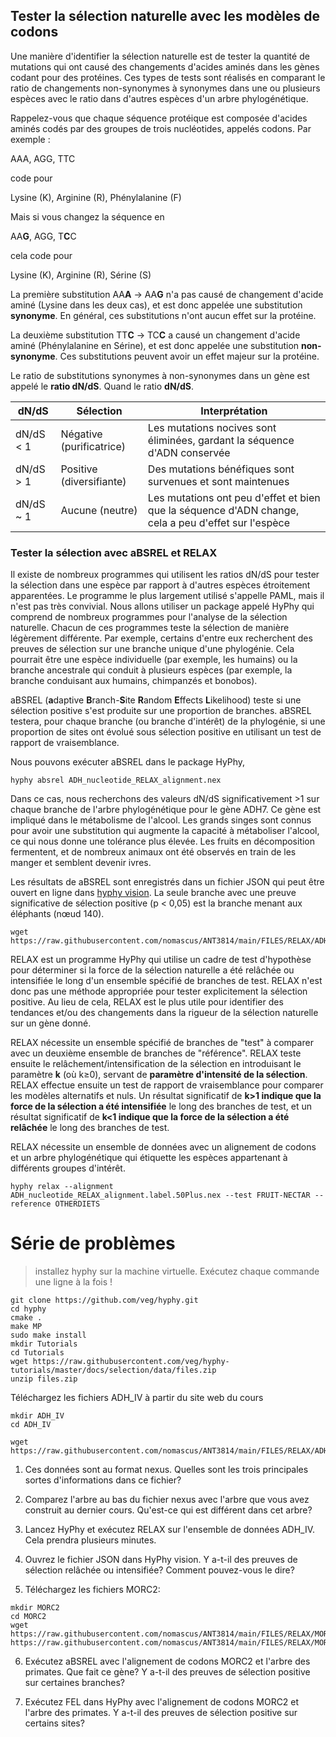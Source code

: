 ## Tester la sélection naturelle avec les modèles de codons

Une manière d'identifier la sélection naturelle est de tester la quantité de mutations qui ont causé des changements d'acides aminés dans les gènes codant pour des protéines. Ces types de tests sont réalisés en comparant le ratio de changements non-synonymes à synonymes dans une ou plusieurs espèces avec le ratio dans d'autres espèces d'un arbre phylogénétique.

Rappelez-vous que chaque séquence protéique est composée d'acides aminés codés par des groupes de trois nucléotides, appelés codons. Par exemple :

AAA, AGG, TTC

code pour

Lysine (K), Arginine (R), Phénylalanine (F)

Mais si vous changez la séquence en

AA**G**, AGG, T**C**C

cela code pour

Lysine (K), Arginine (R), Sérine (S)

La première substitution AA**A** -> AA**G** n'a pas causé de changement d'acide aminé (Lysine dans les deux cas), et est donc appelée une substitution **synonyme**. En général, ces substitutions n'ont aucun effet sur la protéine.

La deuxième substitution TT**C** -> TC**C** a causé un changement d'acide aminé (Phénylalanine en Sérine), et est donc appelée une substitution **non-synonyme**. Ces substitutions peuvent avoir un effet majeur sur la protéine.

Le ratio de substitutions synonymes à non-synonymes dans un gène est appelé le **ratio dN/dS**.
Quand le ratio **dN/dS**.

dN/dS | Sélection | Interprétation
--- | --- | ---
dN/dS < 1 | Négative (purificatrice) | Les mutations nocives sont éliminées, gardant la séquence d'ADN conservée
dN/dS > 1 | Positive (diversifiante) | Des mutations bénéfiques sont survenues et sont maintenues
dN/dS ~ 1 | Aucune (neutre) | Les mutations ont peu d'effet et bien que la séquence d'ADN change, cela a peu d'effet sur l'espèce

### Tester la sélection avec aBSREL et RELAX

Il existe de nombreux programmes qui utilisent les ratios dN/dS pour tester la sélection dans une espèce par rapport à d'autres espèces étroitement apparentées. Le programme le plus largement utilisé s'appelle PAML, mais il n'est pas très convivial. Nous allons utiliser un package appelé HyPhy qui comprend de nombreux programmes pour l'analyse de la sélection naturelle. Chacun de ces programmes teste la sélection de manière légèrement différente. Par exemple, certains d'entre eux recherchent des preuves de sélection sur une branche unique d'une phylogénie. Cela pourrait être une espèce individuelle (par exemple, les humains) ou la branche ancestrale qui conduit à plusieurs espèces (par exemple, la branche conduisant aux humains, chimpanzés et bonobos).

aBSREL (**a**daptive **B**ranch-**S**ite **R**andom **E**ffects **L**ikelihood) teste si une sélection positive s'est produite sur une proportion de branches. aBSREL testera, pour chaque branche (ou branche d'intérêt) de la phylogénie, si une proportion de sites ont évolué sous sélection positive en utilisant un test de rapport de vraisemblance.

Nous pouvons exécuter aBSREL dans le package HyPhy,

```
hyphy absrel ADH_nucleotide_RELAX_alignment.nex
```

Dans ce cas, nous recherchons des valeurs dN/dS significativement >1 sur chaque branche de l'arbre phylogénétique pour le gène ADH7. Ce gène est impliqué dans le métabolisme de l'alcool. Les grands singes sont connus pour avoir une substitution qui augmente la capacité à métaboliser l'alcool, ce qui nous donne une tolérance plus élevée. Les fruits en décomposition fermentent, et de nombreux animaux ont été observés en train de les manger et semblent devenir ivres.

Les résultats de aBSREL sont enregistrés dans un fichier JSON qui peut être ouvert en ligne dans [hyphy vision](vision.hyphy.org). La seule branche avec une preuve significative de sélection positive (p < 0,05) est la branche menant aux éléphants (nœud 140).

```
wget https://raw.githubusercontent.com/nomascus/ANT3814/main/FILES/RELAX/ADH_nucleotide_RELAX_alignment.label.nex
```

RELAX est un programme HyPhy qui utilise un cadre de test d'hypothèse pour déterminer si la force de la sélection naturelle a été relâchée ou intensifiée le long d'un ensemble spécifié de branches de test. RELAX n'est donc pas une méthode appropriée pour tester explicitement la sélection positive. Au lieu de cela, RELAX est le plus utile pour identifier des tendances et/ou des changements dans la rigueur de la sélection naturelle sur un gène donné.

RELAX nécessite un ensemble spécifié de branches de "test" à comparer avec un deuxième ensemble de branches de "référence". RELAX teste ensuite le relâchement/intensification de la sélection en introduisant le paramètre **k** (où k≥0), servant de **paramètre d'intensité de la sélection**. RELAX effectue ensuite un test de rapport de vraisemblance pour comparer les modèles alternatifs et nuls. Un résultat significatif de **k>1 indique que la force de la sélection a été intensifiée** le long des branches de test, et un résultat significatif de **k<1 indique que la force de la sélection a été relâchée** le long des branches de test.

RELAX nécessite un ensemble de données avec un alignement de codons et un arbre phylogénétique qui étiquette les espèces appartenant à différents groupes d'intérêt.

```
hyphy relax --alignment ADH_nucleotide_RELAX_alignment.label.50Plus.nex --test FRUIT-NECTAR --reference OTHERDIETS
```

# Série de problèmes

> installez hyphy sur la machine virtuelle. Exécutez chaque commande une ligne à la fois !

```
git clone https://github.com/veg/hyphy.git
cd hyphy
cmake .
make MP
sudo make install
mkdir Tutorials
cd Tutorials
wget https://raw.githubusercontent.com/veg/hyphy-tutorials/master/docs/selection/data/files.zip
unzip files.zip
```
Téléchargez les fichiers ADH_IV à partir du site web du cours
```
mkdir ADH_IV
cd ADH_IV

wget https://raw.githubusercontent.com/nomascus/ANT3814/main/FILES/RELAX/ADH_nucleotide_RELAX_alignment50Plus.label
```

1. Ces données sont au format nexus. Quelles sont les trois principales sortes d'informations dans ce fichier?

2. Comparez l'arbre au bas du fichier nexus avec l'arbre que vous avez construit au dernier cours. Qu'est-ce qui est différent dans cet arbre?

3. Lancez HyPhy et exécutez RELAX sur l'ensemble de données ADH_IV. Cela prendra plusieurs minutes.

4. Ouvrez le fichier JSON dans HyPhy vision. Y a-t-il des preuves de sélection relâchée ou intensifiée? Comment pouvez-vous le dire?

5. Téléchargez les fichiers MORC2:
```
mkdir MORC2 
cd MORC2
wget https://raw.githubusercontent.com/nomascus/ANT3814/main/FILES/RELAX/MORC2_sim_muscleco_Name.fasta
https://raw.githubusercontent.com/nomascus/ANT3814/main/FILES/RELAX/MORC2_species.nwk
```
6. Exécutez aBSREL avec l'alignement de codons MORC2 et l'arbre des primates. Que fait ce gène? Y a-t-il des preuves de sélection positive sur certaines branches?

7. Exécutez FEL dans HyPhy avec l'alignement de codons MORC2 et l'arbre des primates. Y a-t-il des preuves de sélection positive sur certains sites?

